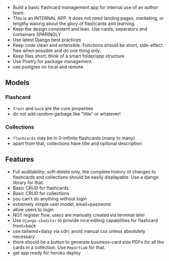- Build a basic flashcard management app for internal use of an author team.
- This is an INTERNAL APP. It does not need landing pages, marketing, or lengthy waxing about the glory of flashcards and learning.
- Keep the design consistent and lean. Use cards, separators and containers SPARINGLY
- Use latest Django best practices
- Keep code clean and extensible. Functions should be short, side-effect free when possible and do one thing only.
- Keep files short; think of a smart folder/app structure
- Use Poetry for package management.
- use postgres on local and remote 


## Models

### Flashcard

- `front` and `back` are the core properties
- do not add random garbage like "title" or whatever!

### Collections

- `flashcards` may be in 0-infinite flashcards (many to many)
- apart from that, collections have title and optional description


## Features

- Full auditability; soft-delete only, the complete history of changes to flashcards and collections should be easily displayable. Use a django library for that.
- Basic CRUD for flashcards
- Basic CRUD for collections
- you can't do anything without login
- extremely simple user model, email+password 
- allow users to login
- NO!! register flow, users are manually created via terminal later
- Use `django-ckeditor` to provide nice editing capabilities for flashcard front+back
- use tailwind+daisy via cdn; avoid manual css unless absolutely necessary
- there should be a button to generate business-card size PDFs for all the cards in a collection. Use `ReportLab` for that.
- get app ready for heroku deploy